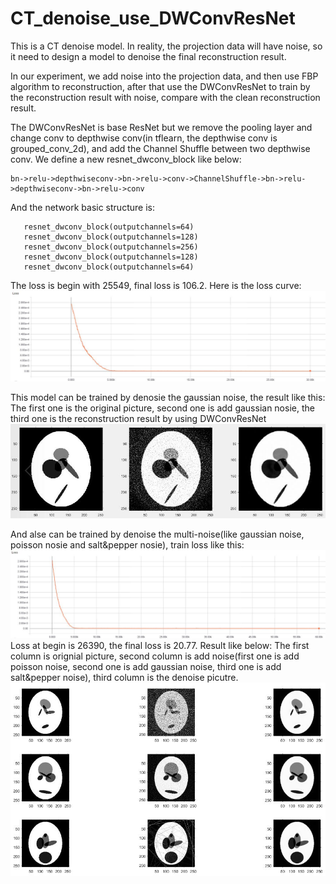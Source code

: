# CT_denoise_use_DWConvResNet

This is a CT denoise model.
In reality, the projection data will have noise, so it need to design a 
model to denoise the final reconstruction result.

In our experiment, we add noise into the projection data, and then 
use FBP algorithm to reconstruction, after that use the DWConvResNet
to train by the reconstruction result with noise, compare with the
clean reconstruction result.

The DWConvResNet is base ResNet but we remove the pooling layer and change 
conv to depthwise conv(in tflearn, the depthwise conv is grouped_conv_2d),
and add the Channel Shuffle between two depthwise conv.
We define a new resnet_dwconv_block like below:
     
    bn->relu->depthwiseconv->bn->relu->conv->ChannelShuffle->bn->relu->depthwiseconv->bn->relu->conv

And the network basic structure is:

       resnet_dwconv_block(outputchannels=64)
       resnet_dwconv_block(outputchannels=128)
       resnet_dwconv_block(outputchannels=256)
       resnet_dwconv_block(outputchannels=128)
       resnet_dwconv_block(outputchannels=64)

The loss is begin with 25549, final loss is 106.2. Here is the loss curve:
![image](https://github.com/PaulGitt/CT_denoise_use_DWConvResNet/blob/master/loss_1.jpg)

This model can be trained by denosie the gaussian noise, the result like this:
The first one is the original picture, second one is add gaussian nosie, 
the third one is the reconstruction result by using DWConvResNet
![image](https://github.com/PaulGitt/CT_denoise_use_DWConvResNet/blob/master/result1.jpg)

And alse can be trained by denoise the multi-noise(like gaussian noise, poisson nosie and salt&pepper nosie),
train loss like this:
![image](https://github.com/PaulGitt/CT_denoise_use_DWConvResNet/blob/master/loss_2.jpg)
Loss at begin is 26390, the final loss is 20.77.
Result like below:
The first column is orignial picture,
second column is add noise(first one is add poisson noise, second one is add gaussian noise, third one is add
salt&pepper noise),
third column is the denoise picutre.
![image](https://github.com/PaulGitt/CT_denoise_use_DWConvResNet/blob/master/result2.jpg)
